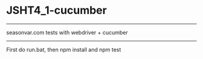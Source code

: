 # JSHT4_1-cucumber
****
seasonvar.com tests with webdriver + cucumber
****
First do run.bat, then npm install and npm test
